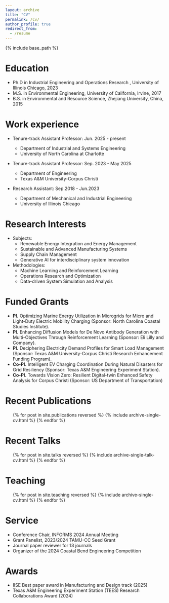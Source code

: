 ```yaml
---
layout: archive
title: "CV"
permalink: /cv/
author_profile: true
redirect_from:
  - /resume
---
```


{% include base_path %}

Education
======
* Ph.D in Industrial Engineering and Operations Research , University of Illinois Chicago, 2023
* M.S. in Environmental Engineering, University of California, Irvine, 2017
* B.S. in Environmental and Resource Science, Zhejiang University, China, 2015

Work experience
======
* Tenure-track Assistant Professor: Jun. 2025 - present
  * Department of Industrial and Systems Engineering
  * University of North Carolina at Charlotte

* Tenure-track Assistant Professor: Sep. 2023 - May 2025
  * Department of Engineering
  * Texas A&M University-Corpus Christi

* Research Assistant: Sep.2018 - Jun.2023
  * Department of Mechanical and Industrial Engineering
  * University of Illinois Chicago
  
Research Interests
======
* Subjects:
  * Renewable Energy Integration and Energy Management
  * Sustainable and Advanced Manufacturing Systems
  * Supply Chain Management
  * Generative AI for interdisciplinary system innovation
* Methodologies:
  * Machine Learning and Reinforcement Learning
  * Operations Research and Optimization
  * Data-driven System Simulation and Analysis

Funded Grants
======
* __PI.__ Optimizing Marine Energy Utilization in Microgrids for Micro and Light-Duty 
  Electric Mobility Charging (Sponsor: North Carolina Coastal Studies Institute).
* __PI.__ Enhancing Diffusion Models for De Novo Antibody Generation with Multi-Objectives
  Through Reinforcement Learning (Sponsor: Eli Lilly and Company).
* __PI.__ Deciphering Electricity Demand Profiles for Smart Load Management (Sponsor: Texas
  A&M University-Corpus Christi Research Enhancement Funding Program). 
* __Co-PI.__ Intelligent EV Charging Coordination During Natural Disasters for Grid Resiliency
  (Sponsor: Texas A&M Engineering Experiment Station). 
* __Co-PI.__ Towards Vision Zero: Resilient Digital-twin Enhanced Safety Analysis for Corpus
  Christi (Sponsor: US Department of Transportation)

Recent Publications
======
  <ul>{% for post in site.publications reversed %}
    {% include archive-single-cv.html %}
  {% endfor %}</ul>
  
Recent Talks
======
  <ul>{% for post in site.talks reversed %}
    {% include archive-single-talk-cv.html  %}
  {% endfor %}</ul>
  
Teaching
======
  <ul>{% for post in site.teaching reversed %}
    {% include archive-single-cv.html %}
  {% endfor %}</ul>
  
Service
======
* Conference Chair, INFORMS 2024 Annual Meeting
* Grant Panelist, 2023/2024 TAMU-CC Seed Grant
* Journal paper reviewer for 13 journals
* Organizer of the 2024 Coastal Bend Engineering Competition

Awards
======
* IISE Best paper award in Manufacturing and Design track (2025)
* Texas A&M Engineering Experiment Station (TEES) Research Collaborations Award
  (2024)
